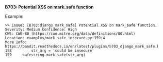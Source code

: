 **B703: Potential XSS on mark\_safe function**

Example:

<!-- -->

    >> Issue: [B703:django_mark_safe] Potential XSS on mark_safe function.
    Severity: Medium Confidence: High
    CWE: CWE-80 (https://cwe.mitre.org/data/definitions/80.html)
    Location: examples/mark_safe_insecure.py:159:4
    More Info: https://bandit.readthedocs.io/en/latest/plugins/b703_django_mark_safe.html
    158         str_arg = 'could be insecure'
    159     safestring.mark_safe(str_arg)